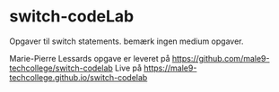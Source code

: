 # switch-codeLab
   Opgaver til switch statements. bemærk ingen medium opgaver.

Marie-Pierre Lessards opgave er leveret på
https://github.com/male9-techcollege/switch-codelab
Live på
https://male9-techcollege.github.io/switch-codelab
